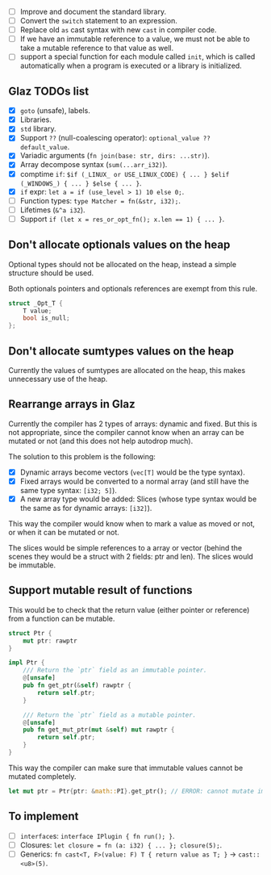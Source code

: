 * [ ] Improve and document the standard library.
* [ ] Convert the `switch` statement to an expression.
* [ ] Replace old `as` cast syntax with new `cast` in compiler code.
* [ ] If we have an immutable reference to a value, we must not be able to
take a mutable reference to that value as well.
* [ ] support a special function for each module called `init`, which is called
automatically when a program is executed or a library is initialized.

## Glaz TODOs list

* [X] `goto` (unsafe), labels.
* [X] Libraries.
* [X] `std` library.
* [X] Support `??` (null-coalescing operator): `optional_value ?? default_value`.
* [X] Variadic arguments (`fn join(base: str, dirs: ...str)`).
* [X] Array decompose syntax (`sum(...arr_i32)`).
* [X] comptime `if`: `$if (_LINUX_ or USE_LINUX_CODE) { ... } $elif (_WINDOWS_) { ... } $else { ... }`.
* [X] `if` expr: `let a = if (use_level > 1) 10 else 0;`.
* [ ] Function types: `type Matcher = fn(&str, i32);`.
* [ ] Lifetimes (`&^a i32`).
* [ ] Support `if (let x = res_or_opt_fn(); x.len == 1) { ... }`.

## Don't allocate optionals values on the heap

Optional types should not be allocated on the heap, instead a simple
structure should be used.

Both optionals pointers and optionals references are exempt from this rule.

```c
struct _Opt_T {
	T value;
	bool is_null;
};
```

## Don't allocate sumtypes values on the heap

Currently the values of sumtypes are allocated on the heap, this makes
unnecessary use of the heap.

## Rearrange arrays in Glaz

Currently the compiler has 2 types of arrays: dynamic and fixed. But this is
not appropriate, since the compiler cannot know when an array can be mutated
or not (and this does not help autodrop much).

The solution to this problem is the following:

* [X] Dynamic arrays become vectors (`vec[T]` would be the type syntax).
* [X] Fixed arrays would be converted to a normal array (and still have
the same type syntax: `[i32; 5]`).
* [X] A new array type would be added: Slices (whose type syntax would
be the same as for dynamic arrays: `[i32]`).

This way the compiler would know when to mark a value as moved or not, or
when it can be mutated or not.

The slices would be simple references to a array or vector (behind the scenes
they would be a struct with 2 fields: ptr and len). The slices would be immutable.

## Support mutable result of functions

This would be to check that the return value (either pointer or reference)
from a function can be mutable.

```rust
struct Ptr {
	mut ptr: rawptr
}

impl Ptr {
	/// Return the `ptr` field as an immutable pointer.
	@[unsafe]
	pub fn get_ptr(&self) rawptr {
		return self.ptr;
	}

	/// Return the `ptr` field as a mutable pointer.
	@[unsafe]
	pub fn get_mut_ptr(mut &self) mut rawptr {
		return self.ptr;
	}
}
```

This way the compiler can make sure that immutable values cannot be mutated
completely.

```rust
let mut ptr = Ptr{ptr: &math::PI}.get_ptr(); // ERROR: cannot mutate immutable value
```

## To implement

* [ ] `interface`s: `interface IPlugin { fn run(); }`.
* [ ] Closures: `let closure = fn (a: i32) { ... }; closure(5);`.
* [ ] Generics: `fn cast<T, F>(value: F) T { return value as T; }` -> `cast::<u8>(5)`.

